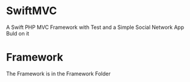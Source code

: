 # SwiftMVC
A Swift PHP MVC Framework with Test and a Simple Social Network App Buld on it

# Framework
The Framework is in the Framework Folder
